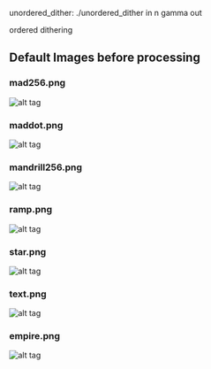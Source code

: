 
unordered_dither:
    ./unordered_dither in n gamma out

ordered dithering

## Default Images before processing
### mad256.png
![alt tag](https://raw.github.com/brianwu02/ImageProcessing/master/images/mad256.png)
### maddot.png
![alt tag](https://raw.github.com/brianwu02/ImageProcessing/master/images/maddot.png)
### mandrill256.png
![alt tag](https://raw.github.com/brianwu02/ImageProcessing/master/images/mandrill256.png)
### ramp.png
![alt tag](https://raw.github.com/brianwu02/ImageProcessing/master/images/ramp.png)
### star.png
![alt tag](https://raw.github.com/brianwu02/ImageProcessing/master/images/star.png)
### text.png
![alt tag](https://raw.github.com/brianwu02/ImageProcessing/master/images/text.png)
### empire.png
![alt tag](https://raw.github.com/brianwu02/ImageProcessing/master/images/empire.png)


